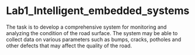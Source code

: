 # Lab1_Intelligent_embedded_systems
The task is to develop a comprehensive system for monitoring and analyzing the condition of the road surface. The system may be able to collect data on various parameters such as bumps, cracks, potholes and other defects that may affect the quality of the road.
